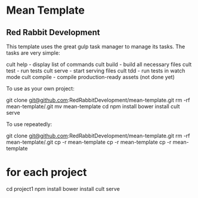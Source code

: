 # Mean Template
## Red Rabbit Development

This template uses the great gulp task manager to manage its tasks. The tasks are very simple:

cult help - display list of commands
cult build - build all necessary files
cult test - run tests
cult serve - start serving files
cult tdd - run tests in watch mode
cult compile - compile production-ready assets (not done yet)

To use as your own project:

git clone git@github.com:RedRabbitDevelopment/mean-template.git
rm -rf mean-template/.git
mv mean-template <project-name>
cd <project-name>
npm install
bower install
cult serve

To use repeatedly:

git clone git@github.com:RedRabbitDevelopment/mean-template.git
rm -rf mean-template/.git
cp -r mean-template <project1>
cp -r mean-template <project2>
cp -r mean-template <project3>
# for each project
cd project1
npm install
bower install
cult serve
